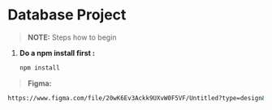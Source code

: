 # Database Project 
> **NOTE:** Steps how to begin


1. **Do a npm install first :**

   ```bash
   npm install

   ```



>**Figma:**
```bash
https://www.figma.com/file/20wK6Ev3Ackk9UXvW0F5VF/Untitled?type=design&node-id=15%3A220&mode=design&t=CBXAPh5gJ6bk5eti-1
```
